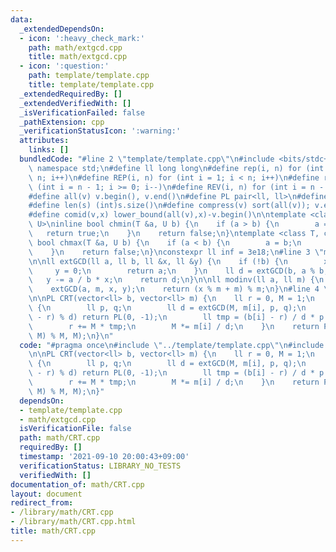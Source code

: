 ```yaml
---
data:
  _extendedDependsOn:
  - icon: ':heavy_check_mark:'
    path: math/extgcd.cpp
    title: math/extgcd.cpp
  - icon: ':question:'
    path: template/template.cpp
    title: template/template.cpp
  _extendedRequiredBy: []
  _extendedVerifiedWith: []
  _isVerificationFailed: false
  _pathExtension: cpp
  _verificationStatusIcon: ':warning:'
  attributes:
    links: []
  bundledCode: "#line 2 \"template/template.cpp\"\n#include <bits/stdc++.h>\nusing\
    \ namespace std;\n#define ll long long\n#define rep(i, n) for (int i = 0; i <\
    \ n; i++)\n#define REP(i, n) for (int i = 1; i < n; i++)\n#define rev(i, n) for\
    \ (int i = n - 1; i >= 0; i--)\n#define REV(i, n) for (int i = n - 1; i > 0; i--)\n\
    #define all(v) v.begin(), v.end()\n#define PL pair<ll, ll>\n#define PI pair<int,int>\n\
    #define len(s) (int)s.size()\n#define compress(v) sort(all(v)); v.erase(unique(all(v)),v.end());\n\
    #define comid(v,x) lower_bound(all(v),x)-v.begin()\n\ntemplate <class T, class\
    \ U>\ninline bool chmin(T &a, U b) {\n    if (a > b) {\n        a = b;\n     \
    \   return true;\n    }\n    return false;\n}\ntemplate <class T, class U>\ninline\
    \ bool chmax(T &a, U b) {\n    if (a < b) {\n        a = b;\n        return true;\n\
    \    }\n    return false;\n}\nconstexpr ll inf = 3e18;\n#line 3 \"math/extgcd.cpp\"\
    \n\nll extGCD(ll a, ll b, ll &x, ll &y) {\n    if (!b) {\n        x = 1;\n   \
    \     y = 0;\n        return a;\n    }\n    ll d = extGCD(b, a % b, y, x);\n \
    \   y -= a / b * x;\n    return d;\n}\n\nll modinv(ll a, ll m) {\n    ll x, y;\n\
    \    extGCD(a, m, x, y);\n    return (x % m + m) % m;\n}\n#line 4 \"math/CRT.cpp\"\
    \n\nPL CRT(vector<ll> b, vector<ll> m) {\n    ll r = 0, M = 1;\n    rep(i, len(b))\
    \ {\n        ll p, q;\n        ll d = extGCD(M, m[i], p, q);\n        if ((b[i]\
    \ - r) % d) return PL(0, -1);\n        ll tmp = (b[i] - r) / d * p % (m[i] / d);\n\
    \        r += M * tmp;\n        M *= m[i] / d;\n    }\n    return PL((r % M +\
    \ M) % M, M);\n}\n"
  code: "#pragma once\n#include \"../template/template.cpp\"\n#include \"extgcd.cpp\"\
    \n\nPL CRT(vector<ll> b, vector<ll> m) {\n    ll r = 0, M = 1;\n    rep(i, len(b))\
    \ {\n        ll p, q;\n        ll d = extGCD(M, m[i], p, q);\n        if ((b[i]\
    \ - r) % d) return PL(0, -1);\n        ll tmp = (b[i] - r) / d * p % (m[i] / d);\n\
    \        r += M * tmp;\n        M *= m[i] / d;\n    }\n    return PL((r % M +\
    \ M) % M, M);\n}"
  dependsOn:
  - template/template.cpp
  - math/extgcd.cpp
  isVerificationFile: false
  path: math/CRT.cpp
  requiredBy: []
  timestamp: '2021-09-10 20:00:43+09:00'
  verificationStatus: LIBRARY_NO_TESTS
  verifiedWith: []
documentation_of: math/CRT.cpp
layout: document
redirect_from:
- /library/math/CRT.cpp
- /library/math/CRT.cpp.html
title: math/CRT.cpp
---
```

